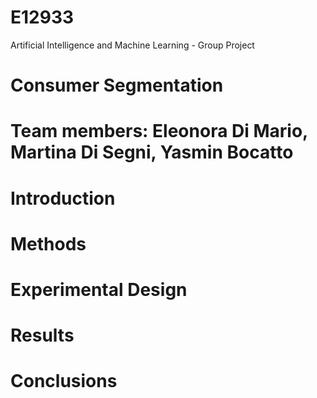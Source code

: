 # E12933
Artificial Intelligence and Machine Learning - Group Project

# Consumer Segmentation
# Team members: Eleonora Di Mario, Martina Di Segni, Yasmin Bocatto

# Introduction

# Methods

# Experimental Design

# Results

# Conclusions
